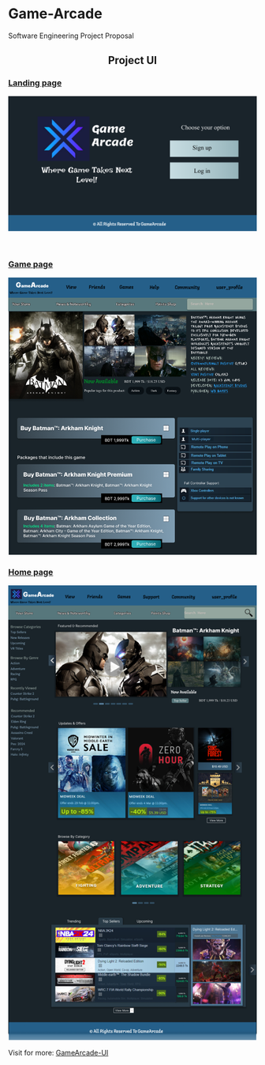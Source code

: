 # Game-Arcade
Software Engineering Project Proposal
<h2 align="center">Project UI</h2>
<p>
    <h3><ins>Landing page</ins></h3>
    <img src="https://github.com/AbirBokhtiar/Game-Arcade/blob/main/UI/Frame%200.png" width="700" title="Landing page"/></p><br/>
    <h3><ins>Game page</ins></h3>
    <img src="https://github.com/AbirBokhtiar/Game-Arcade/blob/main/UI/Frame 10.1.png" width="700" title="Game page"/><br/>
    <h3><ins>Home page</ins></h3>
    <img src="https://github.com/AbirBokhtiar/Game-Arcade/blob/main/UI/Frame 9.png" width="700" title="Home page"/><br/>
    <p>Visit for more: <a href="https://github.com/AbirBokhtiar/Game-Arcade/tree/main/UI"> GameArcade-UI </a> </p>
</p>

